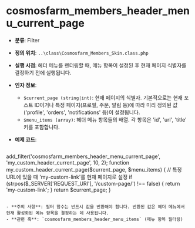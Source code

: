 # cosmosfarm_members_header_menu_current_page

- **분류**: Filter
- **정의 위치**: `..\class\Cosmosfarm_Members_Skin.class.php`
- **실행 시점**: 헤더 메뉴를 렌더링할 때, 메뉴 항목이 설정된 후 현재 페이지 식별자를 결정하기 전에 실행됩니다.
- **인자 정보**:
  - `$current_page (string|int)`: 현재 페이지의 식별자. 기본적으로는 현재 포스트 ID이거나 특정 페이지(프로필, 주문, 알림 등)에 따라 미리 정의된 값('profile', 'orders', 'notifications' 등)이 설정됩니다.
  - `$menu_items (array)`: 헤더 메뉴 항목들의 배열. 각 항목은 'id', 'url', 'title' 키를 포함합니다.
- **예제 코드**:

  ```php
add_filter('cosmosfarm_members_header_menu_current_page', 'my_custom_header_current_page', 10, 2);
    function my_custom_header_current_page($current_page, $menu_items) {
        // 특정 URL에 있을 때 'my-custom-link'를 현재 페이지로 설정
        if (strpos($_SERVER['REQUEST_URI'], '/custom-page/') !== false) {
            return 'my-custom-link';
        }
        return $current_page;
    }
  ```

- **주의 사항**: 필터 함수는 반드시 값을 반환해야 합니다. 반환된 값은 헤더 메뉴에서 현재 활성화된 메뉴 항목을 결정하는 데 사용됩니다.
- **관련 훅**: `cosmosfarm_members_header_menu_items` (메뉴 항목 필터링)
